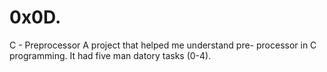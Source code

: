 # 0x0D.
C - Preprocessor
A project that helped me understand pre-
processor in C programming. It had five man
datory tasks (0-4).